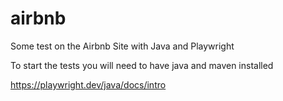 # airbnb
Some test on the Airbnb Site with Java and Playwright

To start the tests you will need to have java and maven installed

https://playwright.dev/java/docs/intro
